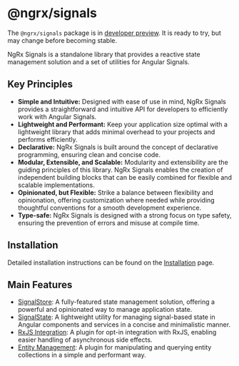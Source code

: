 # @ngrx/signals

<div class="alert is-important">

The `@ngrx/signals` package is in <a href="https://angular.dev/reference/releases#developer-preview" target="_blank">developer preview</a>.
It is ready to try, but may change before becoming stable.

</div>

NgRx Signals is a standalone library that provides a reactive state management solution and a set of utilities for Angular Signals.

## Key Principles

- **Simple and Intuitive:** Designed with ease of use in mind, NgRx Signals provides a straightforward and intuitive API for developers to efficiently work with Angular Signals.
- **Lightweight and Performant:** Keep your application size optimal with a lightweight library that adds minimal overhead to your projects and performs efficiently.
- **Declarative:** NgRx Signals is built around the concept of declarative programming, ensuring clean and concise code.
- **Modular, Extensible, and Scalable:** Modularity and extensibility are the guiding principles of this library. NgRx Signals enables the creation of independent building blocks that can be easily combined for flexible and scalable implementations.
- **Opinionated, but Flexible:** Strike a balance between flexibility and opinionation, offering customization where needed while providing thoughtful conventions for a smooth development experience.
- **Type-safe:** NgRx Signals is designed with a strong focus on type safety, ensuring the prevention of errors and misuse at compile time.

## Installation

Detailed installation instructions can be found on the [Installation](guide/signals/install) page.

## Main Features

- [SignalStore](guide/signals/signal-store): A fully-featured state management solution, offering a powerful and opinionated way to manage application state.
- [SignalState](guide/signals/signal-state): A lightweight utility for managing signal-based state in Angular components and services in a concise and minimalistic manner.
- [RxJS Integration](guide/signals/rxjs-integration): A plugin for opt-in integration with RxJS, enabling easier handling of asynchronous side effects.
- [Entity Management](guide/signals/signal-store/entity-management): A plugin for manipulating and querying entity collections in a simple and performant way.
